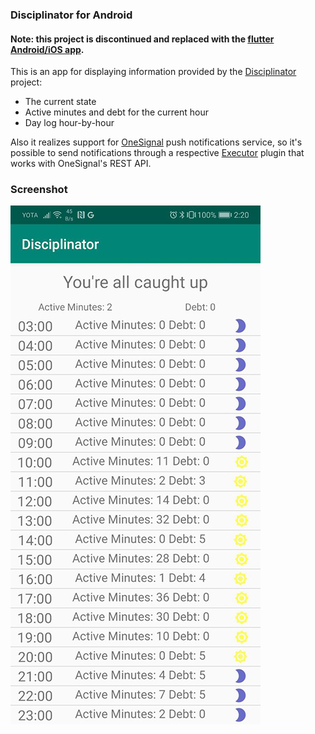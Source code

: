 ### Disciplinator for Android

#### Note: this project is discontinued and replaced with the [flutter Android/iOS app](https://github.com/mersinvald/disciplinator-app).

This is an app for displaying information provided by the [Disciplinator](https://github.com/mersinvald/disciplinator) project:

 - The current state
 - Active minutes and debt for the current hour
 - Day log hour-by-hour

Also it realizes support for [OneSignal](https://onesignal.com/) push notifications service, so it's possible to
send notifications through a respective [Executor](https://github.com/mersinvald/disciplinator/tree/master/driver/drivers/executor) plugin that works with OneSignal's REST API.

### Screenshot

![Screenshot](media/screenshot.jpg)
